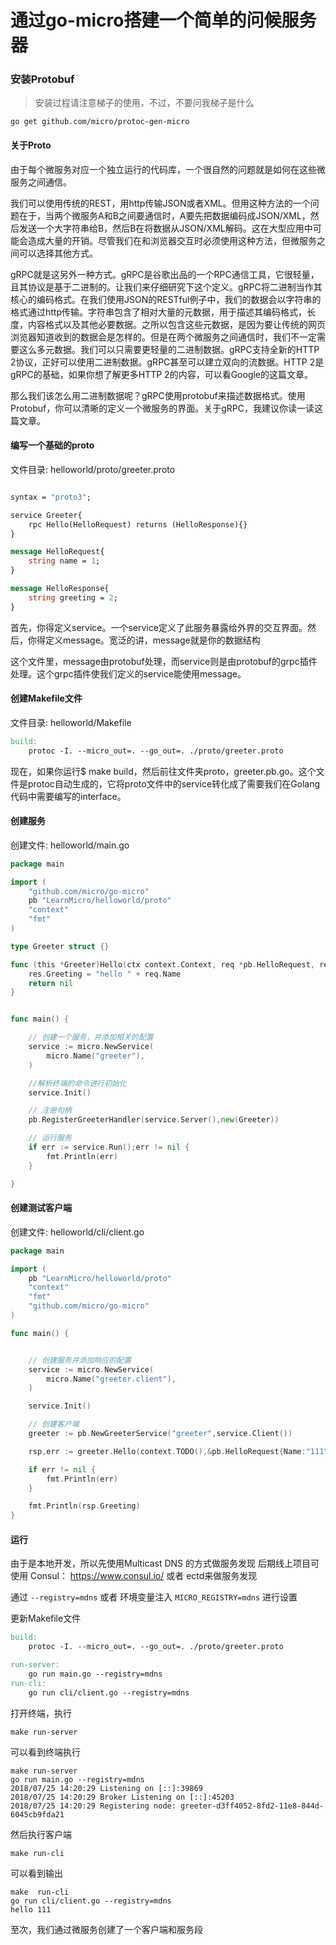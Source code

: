 # 通过go-micro搭建一个简单的问候服务器

### 安装Protobuf

> 安装过程请注意梯子的使用，不过，不要问我梯子是什么

```
go get github.com/micro/protoc-gen-micro
```

#### 关于Proto

由于每个微服务对应一个独立运行的代码库，一个很自然的问题就是如何在这些微服务之间通信。

我们可以使用传统的REST，用http传输JSON或者XML。但用这种方法的一个问题在于，当两个微服务A和B之间要通信时，A要先把数据编码成JSON/XML，然后发送一个大字符串给B，然后B在将数据从JSON/XML解码。这在大型应用中可能会造成大量的开销。尽管我们在和浏览器交互时必须使用这种方法，但微服务之间可以选择其他方式。

gRPC就是这另外一种方式。gRPC是谷歌出品的一个RPC通信工具，它很轻量，且其协议是基于二进制的。让我们来仔细研究下这个定义。gRPC将二进制当作其核心的编码格式。在我们使用JSON的RESTful例子中，我们的数据会以字符串的格式通过http传输。字符串包含了相对大量的元数据，用于描述其编码格式，长度，内容格式以及其他必要数据。之所以包含这些元数据，是因为要让传统的网页浏览器知道收到的数据会是怎样的。但是在两个微服务之间通信时，我们不一定需要这么多元数据。我们可以只需要更轻量的二进制数据。gRPC支持全新的HTTP 2协议，正好可以使用二进制数据。gRPC甚至可以建立双向的流数据。HTTP 2是gRPC的基础，如果你想了解更多HTTP 2的内容，可以看Google的这篇文章。

那么我们该怎么用二进制数据呢？gRPC使用protobuf来描述数据格式。使用Protobuf，你可以清晰的定义一个微服务的界面。关于gRPC，我建议你读一读这篇文章。


#### 编写一个基础的proto

文件目录: helloworld/proto/greeter.proto

```proto

syntax = "proto3";

service Greeter{
    rpc Hello(HelloRequest) returns (HelloResponse){}
}

message HelloRequest{
    string name = 1;
}

message HelloResponse{
    string greeting = 2;
}
```

首先，你得定义service。一个service定义了此服务暴露给外界的交互界面。然后，你得定义message。宽泛的讲，message就是你的数据结构

这个文件里，message由protobuf处理，而service则是由protobuf的grpc插件处理。这个grpc插件使我们定义的service能使用message。

#### 创建Makefile文件
文件目录: helloworld/Makefile

```makefile
build:
	protoc -I. --micro_out=. --go_out=. ./proto/greeter.proto
```

现在，如果你运行$ make build，然后前往文件夹proto，greeter.pb.go。这个文件是protoc自动生成的，它将proto文件中的service转化成了需要我们在Golang代码中需要编写的interface。


#### 创建服务

创建文件: helloworld/main.go

```go
package main

import (
	"github.com/micro/go-micro"
	pb "LearnMicro/helloworld/proto"
	"context"
	"fmt"
)

type Greeter struct {}

func (this *Greeter)Hello(ctx context.Context, req *pb.HelloRequest, res *pb.HelloResponse) error {
	res.Greeting = "hello " + req.Name
	return nil
}


func main() {

	// 创建一个服务，并添加相关的配置
	service := micro.NewService(
		micro.Name("greeter"),
	)

	//解析终端的命令进行初始化
	service.Init()

	// 注册句柄
	pb.RegisterGreeterHandler(service.Server(),new(Greeter))

	// 运行服务
	if err := service.Run();err != nil {
		fmt.Println(err)
	}

}
```

#### 创建测试客户端

创建文件: helloworld/cli/client.go

```go
package main

import (
	pb "LearnMicro/helloworld/proto"
	"context"
	"fmt"
	"github.com/micro/go-micro"
)

func main() {


	// 创建服务并添加响应的配置
	service := micro.NewService(
		micro.Name("greeter.client"),
	)

	service.Init()

	// 创建客户端
	greeter := pb.NewGreeterService("greeter",service.Client())

	rsp,err := greeter.Hello(context.TODO(),&pb.HelloRequest{Name:"111"})

	if err != nil {
		fmt.Println(err)
	}

	fmt.Println(rsp.Greeting)
}
```

#### 运行

由于是本地开发，所以先使用Multicast DNS 的方式做服务发现
后期线上项目可使用 Consul： https://www.consul.io/ 或者 ectd来做服务发现

通过 `--registry=mdns` 或者 环境变量注入 `MICRO_REGISTRY=mdns` 进行设置

更新Makefile文件

```makefile
build:
	protoc -I. --micro_out=. --go_out=. ./proto/greeter.proto

run-server:
	go run main.go --registry=mdns
run-cli:
	go run cli/client.go --registry=mdns
```

打开终端，执行 

```
make run-server
```

可以看到终端执行
```
make run-server
go run main.go --registry=mdns
2018/07/25 14:20:29 Listening on [::]:39869
2018/07/25 14:20:29 Broker Listening on [::]:45203
2018/07/25 14:20:29 Registering node: greeter-d3ff4052-8fd2-11e8-844d-6045cb9fda21
```

然后执行客户端

```
make run-cli
```

可以看到输出

```
make  run-cli   
go run cli/client.go --registry=mdns
hello 111
```

至次，我们通过微服务创建了一个客户端和服务段




